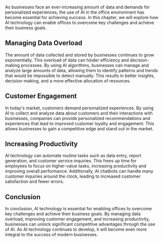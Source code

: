 
As businesses face an ever-increasing amount of data and demands for personalized experiences, the use of AI in the office environment has become essential for achieving success. In this chapter, we will explore how AI technology can enable offices to overcome key challenges and achieve their business goals.

Managing Data Overload
----------------------

The amount of data collected and stored by businesses continues to grow exponentially. This overload of data can hinder efficiency and decision-making processes. By using AI algorithms, businesses can manage and analyze large amounts of data, allowing them to identify patterns and trends that would be impossible to detect manually. This results in better insights, decision-making, and a more effective allocation of resources.

Customer Engagement
-------------------

In today's market, customers demand personalized experiences. By using AI to collect and analyze data about customers and their interactions with businesses, companies can provide personalized recommendations and experiences that lead to improved customer loyalty and engagement. This allows businesses to gain a competitive edge and stand out in the market.

Increasing Productivity
-----------------------

AI technology can automate routine tasks such as data entry, report generation, and customer service inquiries. This frees up time for employees to focus on higher-value tasks, increasing productivity and improving overall performance. Additionally, AI chatbots can handle many customer inquiries around the clock, leading to increased customer satisfaction and fewer errors.

Conclusion
----------

In conclusion, AI technology is essential for enabling offices to overcome key challenges and achieve their business goals. By managing data overload, improving customer engagement, and increasing productivity, businesses can unlock significant competitive advantages through the use of AI. As AI technology continues to develop, it will become even more integral to the success of modern businesses.
